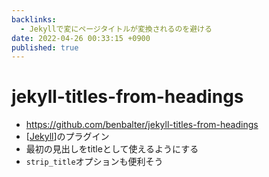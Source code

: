 ```yaml
---
backlinks:
  - Jekyllで変にページタイトルが変換されるのを避ける
date: 2022-04-26 00:33:15 +0900
published: true
---
```


# jekyll-titles-from-headings

- https://github.com/benbalter/jekyll-titles-from-headings
- [[Jekyll]]のプラグイン
- 最初の見出しをtitleとして使えるようにする
- `strip_title`オプションも便利そう

[//begin]: # "Autogenerated link references for markdown compatibility"
[Jekyll]: Jekyll "Jekyll"
[//end]: # "Autogenerated link references"